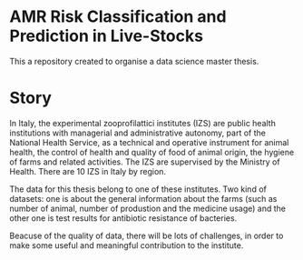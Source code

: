# AMR Risk Classification and Prediction in Live-Stocks
This a repository created to organise a data science master thesis. 

# Story
In Italy, the experimental zooprofilattici institutes (IZS) are public health institutions with managerial and administrative autonomy, part of the National Health Service, as a technical and operative instrument for animal health, the control of health and quality of food of animal origin, the hygiene of farms and related activities. The IZS are supervised by the Ministry of Health. There are 10 IZS in Italy by region.

The data for this thesis belong to one of these institutes. Two kind of datasets: one is about the general information about the farms (such as number of animal, number of produstion and the medicine usage) and the other one is test results for antibiotic resistance of bacteries.

Beacuse of the quality of data, there will be lots of challenges, in order to make some useful and meaningful contribution to the institute. 
